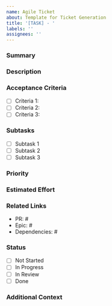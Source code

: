 ```yaml
---
name: Agile Ticket
about: Template for Ticket Generation
title: '[TASK] - '
labels: ''
assignees: ''
---
```


### Summary

<!-- Brief description of the task or issue -->

### Description

<!-- A detailed explanation of what needs to be done -->

### Acceptance Criteria

- [ ] Criteria 1:
- [ ] Criteria 2:
- [ ] Criteria 3:

### Subtasks

- [ ] Subtask 1
- [ ] Subtask 2
- [ ] Subtask 3

### Priority

<!-- Choose one: Low / Medium / High / Critical -->

### Estimated Effort

<!-- Choose one: Small / Medium / Large / X-Large -->

### Related Links

- PR: #
- Epic: #
- Dependencies: #

### Status

- [ ] Not Started
- [ ] In Progress
- [ ] In Review
- [ ] Done

### Additional Context

<!-- Add any other context or screenshots here -->
